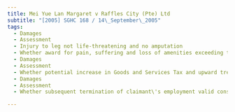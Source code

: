 ```yaml
---
title: Mei Yue Lan Margaret v Raffles City (Pte) Ltd 
subtitle: "[2005] SGHC 168 / 14\_September\_2005"
tags:
  - Damages
  - Assessment
  - Injury to leg not life-threatening and no amputation
  - Whether award for pain, suffering and loss of amenities exceeding that awarded to amputees justified
  - Damages
  - Assessment
  - Whether potential increase in Goods and Services Tax and upward trend in medical costs valid considerations in assessing award for future medical expenses
  - Damages
  - Assessment
  - Whether subsequent termination of claimant\'s employment valid consideration in assessing damages for pre-trial loss of earnings and loss of future earnings and earning capacity

---
```


